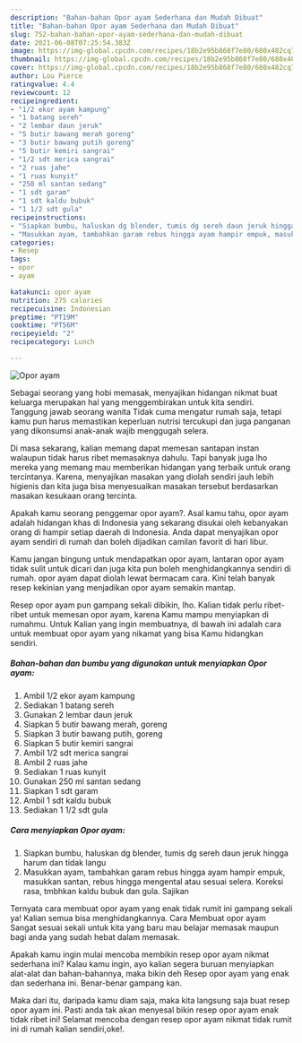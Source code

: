 ```yaml
---
description: "Bahan-bahan Opor ayam Sederhana dan Mudah Dibuat"
title: "Bahan-bahan Opor ayam Sederhana dan Mudah Dibuat"
slug: 752-bahan-bahan-opor-ayam-sederhana-dan-mudah-dibuat
date: 2021-06-08T07:25:54.383Z
image: https://img-global.cpcdn.com/recipes/18b2e95b868f7e80/680x482cq70/opor-ayam-foto-resep-utama.jpg
thumbnail: https://img-global.cpcdn.com/recipes/18b2e95b868f7e80/680x482cq70/opor-ayam-foto-resep-utama.jpg
cover: https://img-global.cpcdn.com/recipes/18b2e95b868f7e80/680x482cq70/opor-ayam-foto-resep-utama.jpg
author: Lou Pierce
ratingvalue: 4.4
reviewcount: 12
recipeingredient:
- "1/2 ekor ayam kampung"
- "1 batang sereh"
- "2 lembar daun jeruk"
- "5 butir bawang merah goreng"
- "3 butir bawang putih goreng"
- "5 butir kemiri sangrai"
- "1/2 sdt merica sangrai"
- "2 ruas jahe"
- "1 ruas kunyit"
- "250 ml santan sedang"
- "1 sdt garam"
- "1 sdt kaldu bubuk"
- "1 1/2 sdt gula"
recipeinstructions:
- "Siapkan bumbu, haluskan dg blender, tumis dg sereh daun jeruk hingga harum dan tidak langu"
- "Masukkan ayam, tambahkan garam rebus hingga ayam hampir empuk, masukkan santan, rebus hingga mengental atau sesuai selera. Koreksi rasa, tmbhkan kaldu bubuk dan gula. Sajikan"
categories:
- Resep
tags:
- opor
- ayam

katakunci: opor ayam 
nutrition: 275 calories
recipecuisine: Indonesian
preptime: "PT19M"
cooktime: "PT56M"
recipeyield: "2"
recipecategory: Lunch

---
```



![Opor ayam](https://img-global.cpcdn.com/recipes/18b2e95b868f7e80/680x482cq70/opor-ayam-foto-resep-utama.jpg)

Sebagai seorang yang hobi memasak, menyajikan hidangan nikmat buat keluarga merupakan hal yang menggembirakan untuk kita sendiri. Tanggung jawab seorang  wanita Tidak cuma mengatur rumah saja, tetapi kamu pun harus memastikan keperluan nutrisi tercukupi dan juga panganan yang dikonsumsi anak-anak wajib menggugah selera.

Di masa  sekarang, kalian memang dapat memesan santapan instan walaupun tidak harus ribet memasaknya dahulu. Tapi banyak juga lho mereka yang memang mau memberikan hidangan yang terbaik untuk orang tercintanya. Karena, menyajikan masakan yang diolah sendiri jauh lebih higienis dan kita juga bisa menyesuaikan masakan tersebut berdasarkan masakan kesukaan orang tercinta. 



Apakah kamu seorang penggemar opor ayam?. Asal kamu tahu, opor ayam adalah hidangan khas di Indonesia yang sekarang disukai oleh kebanyakan orang di hampir setiap daerah di Indonesia. Anda dapat menyajikan opor ayam sendiri di rumah dan boleh dijadikan camilan favorit di hari libur.

Kamu jangan bingung untuk mendapatkan opor ayam, lantaran opor ayam tidak sulit untuk dicari dan juga kita pun boleh menghidangkannya sendiri di rumah. opor ayam dapat diolah lewat bermacam cara. Kini telah banyak resep kekinian yang menjadikan opor ayam semakin mantap.

Resep opor ayam pun gampang sekali dibikin, lho. Kalian tidak perlu ribet-ribet untuk memesan opor ayam, karena Kamu mampu menyiapkan di rumahmu. Untuk Kalian yang ingin membuatnya, di bawah ini adalah cara untuk membuat opor ayam yang nikamat yang bisa Kamu hidangkan sendiri.

<!--inarticleads1-->

##### Bahan-bahan dan bumbu yang digunakan untuk menyiapkan Opor ayam:

1. Ambil 1/2 ekor ayam kampung
1. Sediakan 1 batang sereh
1. Gunakan 2 lembar daun jeruk
1. Siapkan 5 butir bawang merah, goreng
1. Siapkan 3 butir bawang putih, goreng
1. Siapkan 5 butir kemiri sangrai
1. Ambil 1/2 sdt merica sangrai
1. Ambil 2 ruas jahe
1. Sediakan 1 ruas kunyit
1. Gunakan 250 ml santan sedang
1. Siapkan 1 sdt garam
1. Ambil 1 sdt kaldu bubuk
1. Sediakan 1 1/2 sdt gula




<!--inarticleads2-->

##### Cara menyiapkan Opor ayam:

1. Siapkan bumbu, haluskan dg blender, tumis dg sereh daun jeruk hingga harum dan tidak langu
1. Masukkan ayam, tambahkan garam rebus hingga ayam hampir empuk, masukkan santan, rebus hingga mengental atau sesuai selera. Koreksi rasa, tmbhkan kaldu bubuk dan gula. Sajikan




Ternyata cara membuat opor ayam yang enak tidak rumit ini gampang sekali ya! Kalian semua bisa menghidangkannya. Cara Membuat opor ayam Sangat sesuai sekali untuk kita yang baru mau belajar memasak maupun bagi anda yang sudah hebat dalam memasak.

Apakah kamu ingin mulai mencoba membikin resep opor ayam nikmat sederhana ini? Kalau kamu ingin, ayo kalian segera buruan menyiapkan alat-alat dan bahan-bahannya, maka bikin deh Resep opor ayam yang enak dan sederhana ini. Benar-benar gampang kan. 

Maka dari itu, daripada kamu diam saja, maka kita langsung saja buat resep opor ayam ini. Pasti anda tak akan menyesal bikin resep opor ayam enak tidak ribet ini! Selamat mencoba dengan resep opor ayam nikmat tidak rumit ini di rumah kalian sendiri,oke!.

